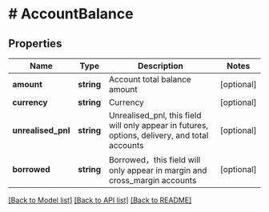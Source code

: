 # # AccountBalance

## Properties

Name | Type | Description | Notes
------------ | ------------- | ------------- | -------------
**amount** | **string** | Account total balance amount | [optional] 
**currency** | **string** | Currency | [optional] 
**unrealised_pnl** | **string** | Unrealised_pnl, this field will only appear in futures, options, delivery, and total accounts | [optional] 
**borrowed** | **string** | Borrowed，this field will only appear in margin and cross_margin accounts | [optional] 

[[Back to Model list]](../../README.md#documentation-for-models) [[Back to API list]](../../README.md#documentation-for-api-endpoints) [[Back to README]](../../README.md)
